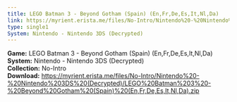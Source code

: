 ```yaml
---
title: LEGO Batman 3 - Beyond Gotham (Spain) (En,Fr,De,Es,It,Nl,Da)
link: https://myrient.erista.me/files/No-Intro/Nintendo%20-%20Nintendo%203DS%20(Decrypted)/LEGO%20Batman%203%20-%20Beyond%20Gotham%20(Spain)%20(En,Fr,De,Es,It,Nl,Da).zip
type: single1
System: Nintendo - Nintendo 3DS (Decrypted)
---
```

<b>Game:</b> LEGO Batman 3 - Beyond Gotham (Spain) (En,Fr,De,Es,It,Nl,Da)<br>
<b>System:</b> Nintendo - Nintendo 3DS (Decrypted)<br>
<b>Collection:</b> No-Intro<br>
<b>Download:</b> https://myrient.erista.me/files/No-Intro/Nintendo%20-%20Nintendo%203DS%20(Decrypted)/LEGO%20Batman%203%20-%20Beyond%20Gotham%20(Spain)%20(En,Fr,De,Es,It,Nl,Da).zip